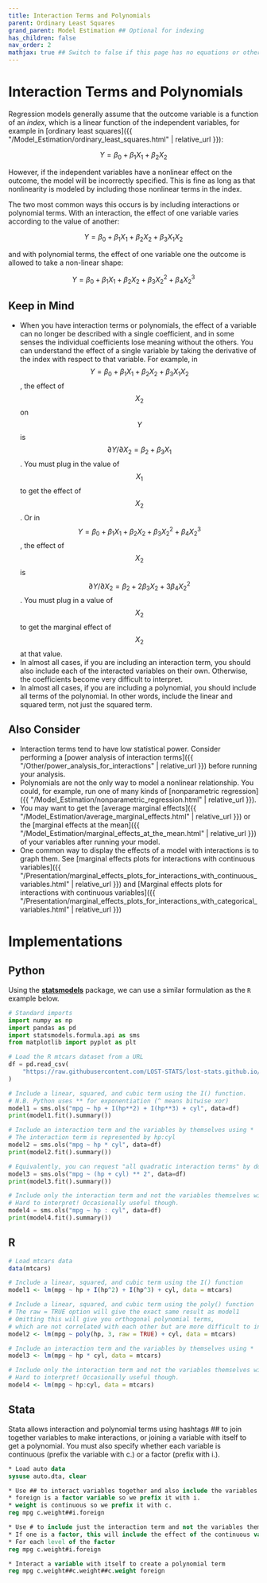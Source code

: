 ```yaml
---
title: Interaction Terms and Polynomials
parent: Ordinary Least Squares
grand_parent: Model Estimation ## Optional for indexing
has_children: false
nav_order: 2
mathjax: true ## Switch to false if this page has no equations or other math rendering.
---
```


# Interaction Terms and Polynomials

Regression models generally assume that the outcome variable is a function of an *index*, which is a linear function of the independent variables, for example in [ordinary least squares]({{ "/Model_Estimation/ordinary_least_squares.html" | relative_url }}):

$$
Y = \beta_0+\beta_1X_1+\beta_2X_2
$$

However, if the independent variables have a nonlinear effect on the outcome, the model will be incorrectly specified. This is fine as long as that nonlinearity is modeled by including those nonlinear terms in the index.

The two most common ways this occurs is by including interactions or polynomial terms. With an interaction, the effect of one variable varies according to the value of another:

$$
Y = \beta_0+\beta_1X_1+\beta_2X_2 + \beta_3X_1X_2
$$

and with polynomial terms, the effect of one variable one the outcome is allowed to take a non-linear shape:

$$
Y = \beta_0+\beta_1X_1+\beta_2X_2 + \beta_3X_2^2 + \beta_4X_2^3
$$

## Keep in Mind

- When you have interaction terms or polynomials, the effect of a variable can no longer be described with a single coefficient, and in some senses the individual coefficients lose meaning without the others. You can understand the effect of a single variable by taking the derivative of the index with respect to that variable. For example, in $$Y = \beta_0+\beta_1X_1+\beta_2X_2 + \beta_3X_1X_2$$, the effect of $$X_2$$ on $$Y$$ is $$\partial Y/\partial X_2 = \beta_2 + \beta_3X_1$$. You must plug in the value of $$X_1$$ to get the effect of $$X_2$$. Or in $$Y = \beta_0+\beta_1X_1+\beta_2X_2 + \beta_3X_2^2 + \beta_4X_2^3$$, the effect of $$X_2$$ is $$\partial Y/\partial X_2 = \beta_2 + 2\beta_3X_2 + 3\beta_4X_2^2$$. You must plug in a value of $$X_2$$ to get the marginal effect of $$X_2$$ at that value.
- In almost all cases, if you are including an interaction term, you should also include each of the interacted variables on their own. Otherwise, the coefficients become very difficult to interpret.
- In almost all cases, if you are including a polynomial, you should include all terms of the polynomial. In other words, include the linear and squared term, not just the squared term.

## Also Consider

- Interaction terms tend to have low statistical power. Consider performing a [power analysis of interaction terms]({{ "/Other/power_analysis_for_interactions" | relative_url }}) before running your analysis.
- Polynomials are not the only way to model a nonlinear relationship. You could, for example, run one of many kinds of [nonparametric regression]({{ "/Model_Estimation/nonparametric_regression.html" | relative_url }}).
- You may want to get the [average marginal effects]({{ "/Model_Estimation/average_marginal_effects.html" | relative_url }}) or the [marginal effects at the mean]({{ "/Model_Estimation/marginal_effects_at_the_mean.html" | relative_url }}) of your variables after running your model.
- One common way to display the effects of a model with interactions is to graph them. See [marginal effects plots for interactions with continuous variables]({{ "/Presentation/marginal_effects_plots_for_interactions_with_continuous_variables.html" | relative_url }}) and [Marginal effects plots for interactions with continuous variables]({{ "/Presentation/marginal_effects_plots_for_interactions_with_categorical_variables.html" | relative_url }})

# Implementations

## Python

Using the [**statsmodels**](https://www.statsmodels.org/stable/index.html) package, we can use a similar formulation as the `R` example below.

```python
# Standard imports
import numpy as np
import pandas as pd
import statsmodels.formula.api as sms
from matplotlib import pyplot as plt

# Load the R mtcars dataset from a URL
df = pd.read_csv(
    "https://raw.githubusercontent.com/LOST-STATS/lost-stats.github.io/source/Data/mtcars.csv"
)

# Include a linear, squared, and cubic term using the I() function.
# N.B. Python uses ** for exponentiation (^ means bitwise xor)
model1 = sms.ols("mpg ~ hp + I(hp**2) + I(hp**3) + cyl", data=df)
print(model1.fit().summary())

# Include an interaction term and the variables by themselves using *
# The interaction term is represented by hp:cyl
model2 = sms.ols("mpg ~ hp * cyl", data=df)
print(model2.fit().summary())

# Equivalently, you can request "all quadratic interaction terms" by doing
model3 = sms.ols("mpg ~ (hp + cyl) ** 2", data=df)
print(model3.fit().summary())

# Include only the interaction term and not the variables themselves with :
# Hard to interpret! Occasionally useful though.
model4 = sms.ols("mpg ~ hp : cyl", data=df)
print(model4.fit().summary())

```

## R

```r
# Load mtcars data
data(mtcars)

# Include a linear, squared, and cubic term using the I() function
model1 <- lm(mpg ~ hp + I(hp^2) + I(hp^3) + cyl, data = mtcars)

# Include a linear, squared, and cubic term using the poly() function
# The raw = TRUE option will give the exact same result as model1
# Omitting this will give you orthogonal polynomial terms,
# which are not correlated with each other but are more difficult to interpret
model2 <- lm(mpg ~ poly(hp, 3, raw = TRUE) + cyl, data = mtcars)

# Include an interaction term and the variables by themselves using *
model3 <- lm(mpg ~ hp * cyl, data = mtcars)

# Include only the interaction term and not the variables themselves with :
# Hard to interpret! Occasionally useful though.
model4 <- lm(mpg ~ hp:cyl, data = mtcars)
```

## Stata

Stata allows interaction and polynomial terms using hashtags ## to join together variables to make interactions, or joining a variable with itself to get a polynomial. You must also specify whether each variable is continuous (prefix the variable with c.) or a factor (prefix with i.).

```stata
* Load auto data
sysuse auto.dta, clear

* Use ## to interact variables together and also include the variables individually
* foreign is a factor variable so we prefix it with i.
* weight is continuous so we prefix it with c.
reg mpg c.weight##i.foreign

* Use # to include just the interaction term and not the variables themselves
* If one is a factor, this will include the effect of the continuous variable
* For each level of the factor
reg mpg c.weight#i.foreign

* Interact a variable with itself to create a polynomial term
reg mpg c.weight##c.weight##c.weight foreign
```

